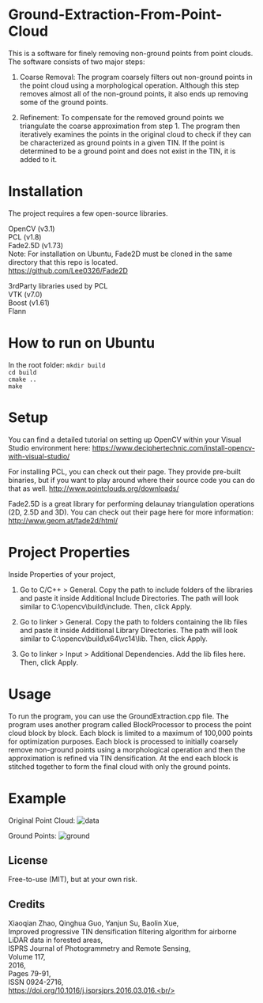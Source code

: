 # Ground-Extraction-From-Point-Cloud
This is a software for finely removing non-ground points from point clouds. The software consists of two major steps: 

1) Coarse Removal: The program coarsely filters out non-ground points in the point cloud using a morphological operation. Although this step removes almost all of the non-ground points, it also ends up removing some of the ground points.

2) Refinement: To compensate for the removed ground points we triangulate the coarse approximation from step 1. The program then iteratively examines the points in the original cloud to check if they can be characterized as ground points in a given TIN. If the point is determined to be a ground point and does not exist in the TIN, it is added to it.

# Installation
The project requires a few open-source libraries. 

OpenCV (v3.1)<br/>
PCL (v1.8)<br/>
Fade2.5D (v1.73)\
Note: For installation on Ubuntu, Fade2D must be cloned in the same directory that this repo is located.\
https://github.com/Lee0326/Fade2D

3rdParty libraries used by PCL<br/>
VTK (v7.0)<br/>
Boost (v1.61)<br/>
Flann

# How to run on Ubuntu
In the root folder:
`mkdir build`\
`cd build`\
`cmake ..`\
`make`


# Setup
You can find a detailed tutorial on setting up OpenCV within your Visual Studio environment here:
https://www.deciphertechnic.com/install-opencv-with-visual-studio/

For installing PCL, you can check out their page. They provide pre-built binaries, but if you want to play around where their source code you can do that as well.
http://www.pointclouds.org/downloads/

Fade2.5D is a great library for performing delaunay triangulation operations (2D, 2.5D and 3D). You can check out their page here for more information:
http://www.geom.at/fade2d/html/

# Project Properties
Inside Properties of your project,

1. Go to C/C++ > General. Copy the path to include folders of the libraries and paste it inside Additional Include Directories. The path will look similar to C:\opencv\build\include. Then, click Apply.

2. Go to linker > General. Copy the path to folders containing the  lib files and paste it inside Additional Library Directories. The path will look similar to C:\opencv\build\x64\vc14\lib. Then, click Apply.

3. Go to linker > Input > Additional Dependencies. Add the lib files here. Then, click Apply.

# Usage
To run the program, you can use the GroundExtraction.cpp file. The program uses another program called BlockProcessor to process the point cloud block by block. Each block is limited to a maximum of 100,000 points for optimization purposes. Each block is processed to initially coarsely remove non-ground points using a morphological operation and then the approximation is refined via TIN densification. At the end each block is stitched together to form the final cloud with only the ground points.

# Example
Original Point Cloud:
![data](https://user-images.githubusercontent.com/33495209/51795574-bfaa9180-21b3-11e9-952e-d18928fefa71.JPG)

Ground Points:
![ground](https://user-images.githubusercontent.com/33495209/51795579-d2bd6180-21b3-11e9-8462-2739e2009e56.JPG)


## License
Free-to-use (MIT), but at your own risk.

## Credits
Xiaoqian Zhao, Qinghua Guo, Yanjun Su, Baolin Xue,<br/>
Improved progressive TIN densification filtering algorithm for airborne LiDAR data in forested areas,<br/>
ISPRS Journal of Photogrammetry and Remote Sensing,<br/>
Volume 117,<br/>
2016,<br/>
Pages 79-91,<br/>
ISSN 0924-2716,<br/>
https://doi.org/10.1016/j.isprsjprs.2016.03.016.<br/>
